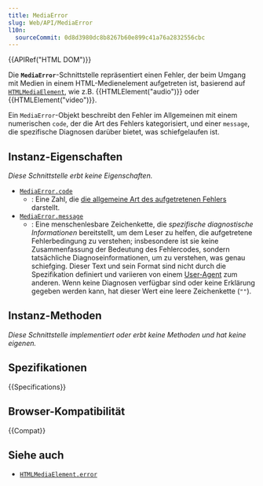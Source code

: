 ```yaml
---
title: MediaError
slug: Web/API/MediaError
l10n:
  sourceCommit: 0d8d3980dc8b8267b60e899c41a76a2832556cbc
---
```


{{APIRef("HTML DOM")}}

Die **`MediaError`**-Schnittstelle repräsentiert einen Fehler, der beim Umgang mit Medien in einem HTML-Medienelement aufgetreten ist, basierend auf [`HTMLMediaElement`](/de/docs/Web/API/HTMLMediaElement), wie z.B. {{HTMLElement("audio")}} oder {{HTMLElement("video")}}.

Ein `MediaError`-Objekt beschreibt den Fehler im Allgemeinen mit einem numerischen `code`, der die Art des Fehlers kategorisiert, und einer `message`, die spezifische Diagnosen darüber bietet, was schiefgelaufen ist.

## Instanz-Eigenschaften

_Diese Schnittstelle erbt keine Eigenschaften._

- [`MediaError.code`](/de/docs/Web/API/MediaError/code)
  - : Eine Zahl, die [die allgemeine Art des aufgetretenen Fehlers](/de/docs/Web/API/MediaError/code#media_error_code_constants) darstellt.
- [`MediaError.message`](/de/docs/Web/API/MediaError/message)
  - : Eine menschenlesbare Zeichenkette, die _spezifische diagnostische Informationen_ bereitstellt, um dem Leser zu helfen, die aufgetretene Fehlerbedingung zu verstehen; insbesondere ist sie keine Zusammenfassung der Bedeutung des Fehlercodes, sondern tatsächliche Diagnoseinformationen, um zu verstehen, was genau schiefging. Dieser Text und sein Format sind nicht durch die Spezifikation definiert und variieren von einem [User-Agent](/de/docs/Glossary/user_agent) zum anderen. Wenn keine Diagnosen verfügbar sind oder keine Erklärung gegeben werden kann, hat dieser Wert eine leere Zeichenkette (`""`).

## Instanz-Methoden

_Diese Schnittstelle implementiert oder erbt keine Methoden und hat keine eigenen._

## Spezifikationen

{{Specifications}}

## Browser-Kompatibilität

{{Compat}}

## Siehe auch

- [`HTMLMediaElement.error`](/de/docs/Web/API/HTMLMediaElement/error)
